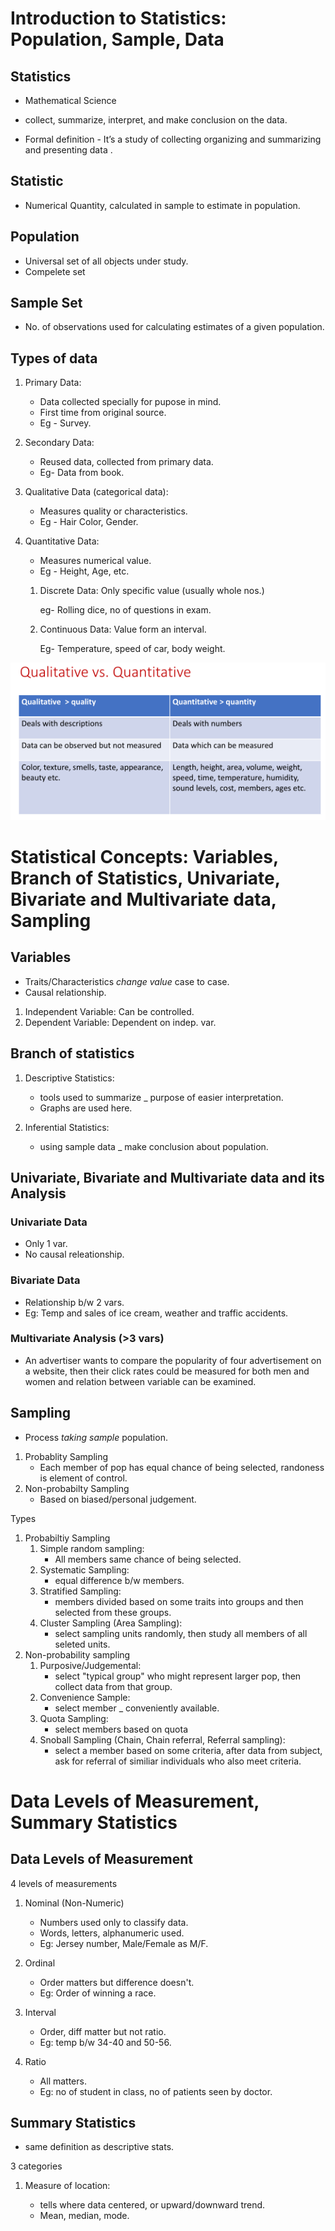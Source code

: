 # Introduction to Statistics: Population, Sample, Data

## Statistics

- Mathematical Science
- collect, summarize, interpret, and make conclusion on the data.

- Formal definition - It’s a study of collecting organizing and summarizing and
presenting data .

## Statistic

- Numerical Quantity, calculated in sample to estimate in population.

## Population

- Universal set of all objects under study.
- Compelete set

## Sample Set

- No. of observations used for calculating estimates of a given population.

## Types of data

1. Primary Data:
   - Data collected specially for pupose in mind.
   - First time from original source.
   - Eg - Survey.
2. Secondary Data:
   - Reused data, collected from primary data.
   - Eg- Data from book.
3. Qualitative Data (categorical data):
    - Measures quality or characteristics.
    - Eg - Hair Color, Gender.
4. Quantitative Data:
   - Measures numerical value.
   - Eg - Height, Age, etc.

   1. Discrete Data:
      Only specific value (usually whole nos.)

      eg- Rolling dice, no of questions in exam.
   2. Continuous Data:
      Value form an interval.

      Eg- Temperature, speed of car, body weight.

![as](Screenshot_2022-10-12-11-46-28_1920x1080.png)

# Statistical Concepts: Variables, Branch of Statistics, Univariate, Bivariate and Multivariate data, Sampling

## Variables

- Traits/Characteristics _change value_ case to case.
- Causal relationship.

1. Independent Variable: Can be controlled.
2. Dependent Variable: Dependent on indep. var.

## Branch of statistics

1. Descriptive Statistics:
   - tools used to summarize _ purpose of easier interpretation.
   - Graphs are used here.

2. Inferential Statistics:
   - using sample data _ make conclusion about population.

## Univariate, Bivariate and Multivariate data and its Analysis

### Univariate Data

- Only 1 var.
- No causal releationship.

### Bivariate Data

- Relationship b/w 2 vars.
- Eg: Temp and sales of ice cream, weather and traffic accidents.

### Multivariate Analysis (>3 vars)

- An advertiser wants to compare the popularity of four advertisement on a website,
then their click rates could be measured for both men and women and relation
between variable can be examined.

## Sampling

- Process _taking sample_ population.

1. Probablity Sampling
   - Each member of pop has equal chance of being selected, randoness is element of control.
2. Non-probabilty Sampling
   - Based on biased/personal judgement.

Types

1. Probabiltiy Sampling
   1. Simple random sampling:
      - All members same chance of being selected.
   2. Systematic Sampling:
      - equal difference b/w members.
   3. Stratified Sampling:
      - members divided based on some traits into groups and then selected from these groups.
   4. Cluster Sampling (Area Sampling):
      - select sampling units randomly, then study all members of all seleted units.
2. Non-probability sampling
   1. Purposive/Judgemental:
      - select "typical group" who might represent larger pop, then collect data from that group.
   2. Convenience Sample:
      - select member _ conveniently available.
   3. Quota Sampling:
      - select members based on quota
   4. Snoball Sampling (Chain, Chain referral, Referral sampling):
      - select a member based on some criteria, after data from subject, ask for referral of similiar individuals who also meet criteria.

# Data Levels of Measurement, Summary Statistics

## Data Levels of Measurement

4 levels of measurements

1. Nominal (Non-Numeric)
   - Numbers used only to classify data.
   - Words, letters, alphanumeric used.
   - Eg: Jersey number, Male/Female as M/F.

2. Ordinal
   - Order matters but difference doesn't.
   - Eg: Order of winning a race.

3. Interval
   - Order, diff matter but not ratio.
   - Eg: temp b/w 34-40 and 50-56.

4. Ratio

   - All matters.
   - Eg: no of student in class, no of patients seen by doctor.

## Summary Statistics

- same definition as descriptive stats.

3 categories

1. Measure of location:

   - tells where data centered, or upward/downward trend.
   - Mean, median, mode.

